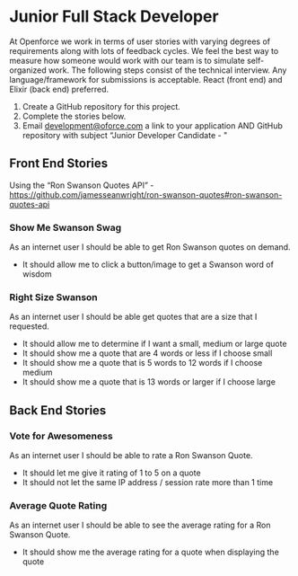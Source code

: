# Junior Full Stack Developer

At Openforce we work in terms of user stories with varying degrees of requirements along with lots of feedback cycles.  We feel the best way to measure how someone would work with our team is to simulate self-organized work.  The following steps consist of the technical interview.  Any language/framework for submissions is acceptable.  React (front end) and Elixir (back end) preferred.

1. Create a GitHub repository for this project.  
2. Complete the stories below.
3. Email development@oforce.com a link to your application AND GitHub repository with subject “Junior Developer Candidate - <your first name> <your last name>"

## Front End Stories

Using the “Ron Swanson Quotes API” - https://github.com/jamesseanwright/ron-swanson-quotes#ron-swanson-quotes-api

### Show Me Swanson Swag
As an internet user I should be able to get Ron Swanson quotes on demand.
* It should allow me to click a button/image to get a Swanson word of wisdom

### Right Size Swanson
As an internet user I should be able get quotes that are a size that I requested.
* It should allow me to determine if I want a small, medium or large quote
* It should show me a quote that are 4 words or less if I choose small
* It should show me a quote that is 5 words to 12 words if I choose medium
* It should show me a quote that is 13 words or larger if I choose large


## Back End Stories

### Vote for Awesomeness
As an internet user I should be able to rate a Ron Swanson Quote.
* It should let me give it rating of 1 to 5 on a quote
* It should not let the same IP address / session rate more than 1 time

### Average Quote Rating
As an internet user I should be able to see the average rating for a Ron Swanson Quote.
* It should show me the average rating for a quote when displaying the quote
